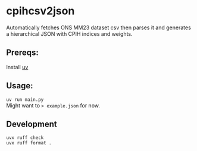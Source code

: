 # cpihcsv2json

Automatically fetches ONS MM23 dataset csv then parses it and generates a hierarchical JSON with CPIH indices and weights.

## Prereqs:
Install [uv](https://docs.astral.sh/uv/getting-started/installation/)

## Usage:

`uv run main.py`  
Might want to `> example.json` for now.

## Development

`uvx ruff check`  
`uvx ruff format .`